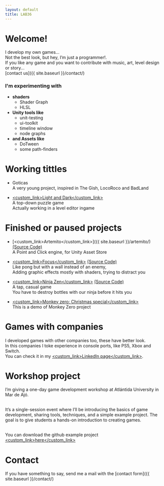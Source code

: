 ```yaml
---
layout: default
title: LAB36
---
```


# Welcome!

I develop my own games... 
<br />Not the best look, but hey, I’m just a programmer!.
<br />If you like any game and you want to contribute with music, art, level design or story...
<br />[contact us]({{ site.baseurl }}/contact/)

### I'm experimenting with 
- **shaders** 
  - Shader Graph
  - HLSL
- **Unity tools like**
  - unit-testing
  - ui-toolkit
  - timeline window
  - node graphs 
- **and Assets like**
  - DoTween
  - some path-finders

# Working tittles

* Goticas
<br /> A very young project, inspired in The Gish, LocoRoco and BadLand

* [<custom_link>Light and Dark</custom_link>](https://nahuel36.itch.io/light-and-dark)
<br /> A top-down puzzle game
<br /> Actually working in a level editor ingame

# Finished or paused projects

* [<custom_link>Artemito</custom_link>]({{ site.baseurl }}/artemito/)[(Source Code)](https://github.com/nahuel36?tab=repositories&q=artemito&type=&language=&sort=)
<br /> A Point and Click engine, for Unity Asset Store

* [<custom_link>Focus</custom_link>](https://nahuel36.itch.io/focus) [(Source Code)](https://github.com/nahuel36/focus)
<br /> Like pong but with a wall instead of an enemy, 
<br /> Adding graphic effects mostly with shaders, trying to distract you

* [<custom_link>Ninja Zen</custom_link>](https://nahuel36.itch.io/ninja-zen) [(Source Code)](https://github.com/nahuel36/ninja-zen)
<br /> A tap, casual game
<br /> You have to destroy bottles with our ninja before it hits you

* [<custom_link>Monkey zero: Christmas special</custom_link>](https://nahuel36.itch.io/monkey-zero-christmas-special)
<br /> This is a demo of Monkey Zero project

# Games with companies

I developed games with other companies too, these have better look.
<br />In this companies I toke experience in console ports, like PS5, Xbox and Switch. 
<br />You can check it in my [<custom_link>LinkedIn page</custom_link>](https://www.linkedin.com/in/nahuel-muchetti-066abb77/).

# Workshop project
I’m giving a one-day game development workshop at Atlántida University in Mar de Ajó.

<br />It’s a single-session event where I’ll be introducing the basics of game development, sharing tools, techniques, and a simple example project. The goal is to give students a hands-on introduction to creating games.

<br />You can download the github example project [<custom_link>here</custom_link>](https://github.com/nahuel36/WorkshopProject)

# Contact

If you have something to say, send me a mail with the [contact form]({{ site.baseurl }}/contact/)

